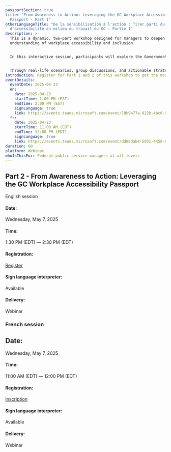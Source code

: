 ```yaml
---
passportSection: true
title: "From Awareness to Action: Leveraging the GC Workplace Accessibility
  Passport - Part 1"
otherLanguageTitle: "De la sensibilisation à l'action : Tirer parti du Passeport
  d'accessibilité en milieu du travail du GC - Partie 1"
description: >-
  This is a dynamic, two-part workshop designed for managers to deepen their
  understanding of workplace accessibility and inclusion. 


  In this interactive session, participants will explore the Government of Canada Workplace Accessibility Passport, learning how to apply its principles to create a more accessible and supportive work environment. 


  Through real-life scenarios, group discussions, and actionable strategies, managers will gain the tools they need to implement meaningful changes that promote accessibility and equip all employees to succeed.
introduction: Register for Part 1 and 2 of this workshop to get the most out of the session.
eventDetails:
  eventDate: 2025-04-23
  en:
    date: 2025-04-23
    startTime: 1:00 PM (EST)
    endTime: 2:00 PM (EST)
    signLanguage: true
    link: https://events.teams.microsoft.com/event/78b9477a-922b-4bc6-9864-8290198178fa@d05bc194-94bf-4ad6-ae2e-1db0f2e38f5e
  fr:
    date: 2025-04-23
    startTime: 11:00 AM (EDT)
    endTime: 12:00 PM (EDT)
    signLanguage: true
    link: https://events.teams.microsoft.com/event/dd08dab4-5031-4458-8899-fff6965b6a55@d05bc194-94bf-4ad6-ae2e-1db0f2e38f5e
duration: 60
platform: Webinar
whoIsThisFor: Federal public service managers at all levels
---
```

## Part 2 - From Awareness to Action: Leveraging the GC Workplace Accessibility Passport

English session

#### Date:

Wednesday, May 7, 2025

#### Time:

1:30 PM (EDT) — 2:30 PM (EDT) 

#### Registration:

[Register](https://events.teams.microsoft.com/event/ef25b7b2-21f9-418f-ba97-ed9252f52dcc@d05bc194-94bf-4ad6-ae2e-1db0f2e38f5e)

#### [](https://events.teams.microsoft.com/event/ae023b05-ccdc-4a0a-babf-3b02165472db@d05bc194-94bf-4ad6-ae2e-1db0f2e38f5e)Sign language interpreter:

Available

#### Delivery:

Webinar

### French session

## Date:

Wednesday, May 7, 2025

#### Time:

11:00 AM (EDT) — 12:00 PM (EDT)

#### Registration:

[Inscription](https://events.teams.microsoft.com/event/360d54ca-6f99-4ac5-bf27-30b465abd84c@d05bc194-94bf-4ad6-ae2e-1db0f2e38f5e)

#### [](https://events.teams.microsoft.com/event/6e047035-8c0d-4f74-9229-e373e286112a@d05bc194-94bf-4ad6-ae2e-1db0f2e38f5e)Sign language interpreter:

Available

#### Delivery:

Webinar
